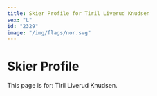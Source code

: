 ```yaml
---
title: Skier Profile for Tiril Liverud Knudsen
sex: "L"
id: "2329"
image: "/img/flags/nor.svg" 
---
```


# Skier Profile

This page is for: Tiril Liverud Knudsen.
    